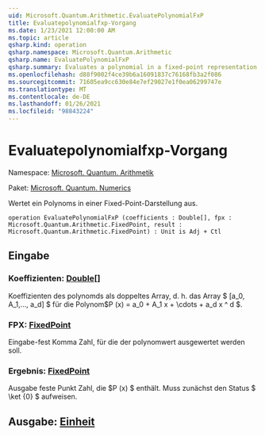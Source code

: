 ```yaml
---
uid: Microsoft.Quantum.Arithmetic.EvaluatePolynomialFxP
title: Evaluatepolynomialfxp-Vorgang
ms.date: 1/23/2021 12:00:00 AM
ms.topic: article
qsharp.kind: operation
qsharp.namespace: Microsoft.Quantum.Arithmetic
qsharp.name: EvaluatePolynomialFxP
qsharp.summary: Evaluates a polynomial in a fixed-point representation.
ms.openlocfilehash: d88f9002f4ce39b6a16091837c76168fb3a2f086
ms.sourcegitcommit: 71605ea9cc630e84e7ef29027e1f0ea06299747e
ms.translationtype: MT
ms.contentlocale: de-DE
ms.lasthandoff: 01/26/2021
ms.locfileid: "98843224"
---
```

# <a name="evaluatepolynomialfxp-operation"></a>Evaluatepolynomialfxp-Vorgang

Namespace: [Microsoft. Quantum. Arithmetik](xref:Microsoft.Quantum.Arithmetic)

Paket: [Microsoft. Quantum. Numerics](https://nuget.org/packages/Microsoft.Quantum.Numerics)


Wertet ein Polynoms in einer Fixed-Point-Darstellung aus.

```qsharp
operation EvaluatePolynomialFxP (coefficients : Double[], fpx : Microsoft.Quantum.Arithmetic.FixedPoint, result : Microsoft.Quantum.Arithmetic.FixedPoint) : Unit is Adj + Ctl
```


## <a name="input"></a>Eingabe

### <a name="coefficients--double"></a>Koeffizienten: [Double](xref:microsoft.quantum.lang-ref.double)[]

Koeffizienten des polynomds als doppeltes Array, d. h. das Array $ [a_0, A_1,..., a_d] $ für die Polynom$P (x) = a_0 + A_1 x + \cdots + a_d x ^ d $.


### <a name="fpx--fixedpoint"></a>FPX: [FixedPoint](xref:Microsoft.Quantum.Arithmetic.FixedPoint)

Eingabe-fest Komma Zahl, für die der polynomwert ausgewertet werden soll.


### <a name="result--fixedpoint"></a>Ergebnis: [FixedPoint](xref:Microsoft.Quantum.Arithmetic.FixedPoint)

Ausgabe feste Punkt Zahl, die $P (x) $ enthält. Muss zunächst den Status $ \ket {0} $ aufweisen.



## <a name="output--unit"></a>Ausgabe: [Einheit](xref:microsoft.quantum.lang-ref.unit)

